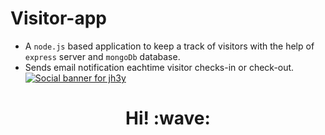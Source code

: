 # Visitor-app
- A `node.js` based application to keep a track of visitors with the help of `express` server and `mongoDb` database.
- Sends email notification eachtime visitor checks-in or check-out.
[![Social banner for jh3y](https://github.com/jh3y/jh3y/raw/master/assets/header-banner--optimized.svg)](https://jhey.dev)
<h1 align='center'> Hi! :wave:</h1>
<p align='center'>
